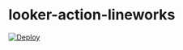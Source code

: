 # looker-action-lineworks

[![Deploy](https://www.herokucdn.com/deploy/button.png)](https://heroku.com/deploy?template=https://github.com/KumakuraKoki/looker-action-lineworks)
